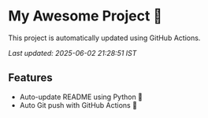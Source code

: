 # My Awesome Project 🚀

This project is automatically updated using GitHub Actions.

_Last updated: 2025-06-02 21:28:51 IST_

## Features
- Auto-update README using Python 🐍
- Auto Git push with GitHub Actions 🤖
